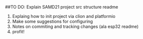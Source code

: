 ##TO DO: Explain SAMD21 project src structure readme
1. Explaing how to init project via clion and platformio
2. Make some suggestions for configuring
3. Notes on commiting and tracking changes (ala esp32 readme)
4. profit!
